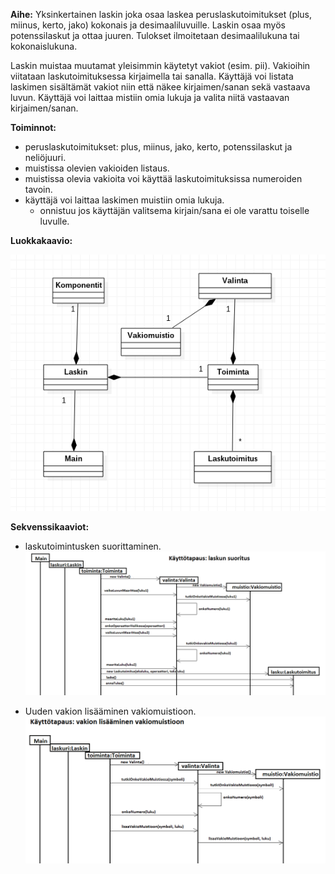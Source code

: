 **Aihe:** Yksinkertainen laskin joka osaa laskea peruslaskutoimitukset (plus, miinus, kerto, jako) kokonais ja desimaaliluvuille. Laskin osaa myös potenssilaskut ja ottaa juuren. Tulokset ilmoitetaan desimaalilukuna tai kokonaislukuna.


Laskin muistaa muutamat yleisimmin käytetyt vakiot (esim. pii). Vakioihin viitataan laskutoimituksessa kirjaimella tai sanalla. Käyttäjä voi listata laskimen sisältämät vakiot niin että näkee kirjaimen/sanan sekä vastaava luvun. Käyttäjä voi laittaa mistiin omia lukuja ja valita niitä vastaavan kirjaimen/sanan. 

**Toiminnot:** 
- peruslaskutoimitukset: plus, miinus, jako, kerto, potenssilaskut ja neliöjuuri.
- muistissa olevien vakioiden listaus. 
- muistissa olevia vakioita voi käyttää laskutoimituksissa numeroiden tavoin.
- käyttäjä voi laittaa laskimen muistiin omia lukuja.
   * onnistuu jos käyttäjän valitsema kirjain/sana ei ole varattu toiselle luvulle.


**Luokkakaavio:** 

![Alt text](https://github.com/anliski/laskin/blob/master/dokumentointi/luokkakaavio1.png)

**Sekvenssikaaviot:** 

- laskutoimintusken suorittaminen.
![Alt text](https://github.com/anliski/laskin/blob/master/dokumentointi/laskutoimitus.png)


- Uuden vakion lisääminen vakiomuistioon.
![Alt text](https://github.com/anliski/laskin/blob/master/dokumentointi/vakiomuistio.png)

